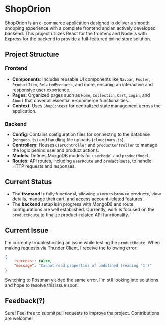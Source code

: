# ShopOrion

ShopOrion is an e-commerce application designed to deliver a smooth shopping experience with a complete frontend and an actively developed backend. This project utilizes React for the frontend and Node.js with Express for the backend to provide a full-featured online store solution.

## Project Structure

### Frontend
- **Components**: Includes reusable UI components like `Navbar`, `Footer`, `ProductItem`, `RelatedProducts`, and more, ensuring an interactive and responsive user experience.
- **Pages**: Organized pages such as `Home`, `Collection`, `Cart`, `Login`, and `About` that cover all essential e-commerce functionalities.
- **Context**: Uses `ShopContext` for centralized state management across the application.

### Backend
- **Config**: Contains configuration files for connecting to the database (`mongodb.js`) and handling file uploads (`cloudinary.js`).
- **Controllers**: Houses `userController` and `productController` to manage the logic behind user and product actions.
- **Models**: Defines MongoDB models for `userModel` and `productModel`.
- **Routes**: API routes, including `userRoute` and `productRoute`, to handle HTTP requests and responses.

## Current Status

- The **frontend** is fully functional, allowing users to browse products, view details, manage their cart, and access account-related features.
- The **backend** setup is in progress with MongoDB and route configurations are well established. Currently, work is focused on the `productRoute` to finalize product-related API functionality.

## Current Issue

I'm currently troubleshooting an issue while testing the `productRoute`. When making requests via Thunder Client, I receive the following error:

```json
{
    "success": false,
    "message": "Cannot read properties of undefined (reading '1')"
}
```

Switching to Postman yielded the same error. I'm still looking into solutions and hope to resolve this issue soon.

## Feedback(?)

Sure! Feel free to submit pull requests to improve the project. Contributions are welcome!
